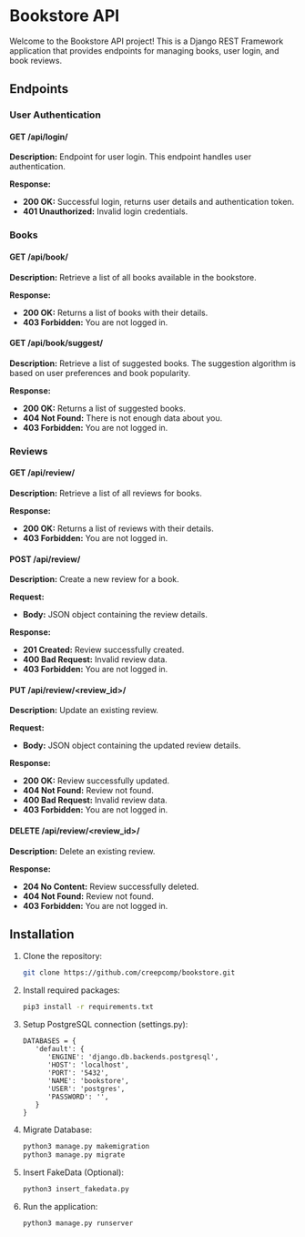 # Bookstore API

Welcome to the Bookstore API project! This is a Django REST Framework application that provides endpoints for managing books, user login, and book reviews.

## Endpoints

### User Authentication

#### GET /api/login/

**Description:** Endpoint for user login. This endpoint handles user authentication.

**Response:**
- **200 OK:** Successful login, returns user details and authentication token.
- **401 Unauthorized:** Invalid login credentials.

### Books

#### GET /api/book/

**Description:** Retrieve a list of all books available in the bookstore.

**Response:**
- **200 OK:** Returns a list of books with their details.
- **403 Forbidden:** You are not logged in.

#### GET /api/book/suggest/

**Description:** Retrieve a list of suggested books. The suggestion algorithm is based on user preferences and book popularity.

**Response:**
- **200 OK:** Returns a list of suggested books.
- **404 Not Found:** There is not enough data about you.
- **403 Forbidden:** You are not logged in.

### Reviews

#### GET /api/review/

**Description:** Retrieve a list of all reviews for books.

**Response:**
- **200 OK:** Returns a list of reviews with their details.
- **403 Forbidden:** You are not logged in.

#### POST /api/review/

**Description:** Create a new review for a book.

**Request:**
- **Body:** JSON object containing the review details.

**Response:**
- **201 Created:** Review successfully created.
- **400 Bad Request:** Invalid review data.
- **403 Forbidden:** You are not logged in.

#### PUT /api/review/<review_id>/

**Description:** Update an existing review.

**Request:**
- **Body:** JSON object containing the updated review details.

**Response:**
- **200 OK:** Review successfully updated.
- **404 Not Found:** Review not found.
- **400 Bad Request:** Invalid review data.
- **403 Forbidden:** You are not logged in.

#### DELETE /api/review/<review_id>/

**Description:** Delete an existing review.

**Response:**
- **204 No Content:** Review successfully deleted.
- **404 Not Found:** Review not found.
- **403 Forbidden:** You are not logged in.

## Installation

1. Clone the repository:
   ```sh
   git clone https://github.com/creepcomp/bookstore.git
2. Install required packages:
   ```sh
   pip3 install -r requirements.txt
3. Setup PostgreSQL connection (settings.py):
   ```
   DATABASES = {
      'default': {
         'ENGINE': 'django.db.backends.postgresql',
         'HOST': 'localhost',
         'PORT': '5432',
         'NAME': 'bookstore',
         'USER': 'postgres',
         'PASSWORD': '',
      }
   }
4. Migrate Database:
   ```sh
   python3 manage.py makemigration
   python3 manage.py migrate
5. Insert FakeData (Optional):
   ```sh
   python3 insert_fakedata.py
6. Run the application:
   ```sh
   python3 manage.py runserver
